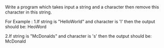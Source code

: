 Write a program which takes input a string and a character then remove this character in this string.

For Example :
1.If string is "HelloWorld" and character is 'l' then the output should be:
HeoWord

2.If string is "McDonalds" and character is 's' then the output should be:
McDonald
